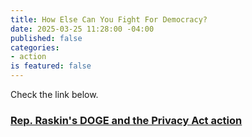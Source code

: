 ```yaml
---
title: How Else Can You Fight For Democracy?
date: 2025-03-25 11:28:00 -04:00
published: false
categories:
- action
is featured: false
---
```


Check the link below.

### [Rep. Raskin's DOGE and the Privacy Act action](https://jamieraskin.com/doge-privacy-act-requests/)